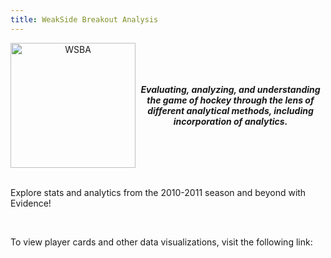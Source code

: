 ```yaml
---
title: WeakSide Breakout Analysis
---
```


<div style="text-align: center;">
    <span style="display: inline-flex; align-items: center;">
        <img src="/wsba.png" alt="WSBA" style="width:200px;height:200px;">
        <b><i>Evaluating, analyzing, and understanding the game of hockey through the lens of different analytical methods, including incorporation of analytics.</i></b>
    </span>
</div>
<br>
<p>
Explore stats and analytics from the 2010-2011 season and beyond with Evidence!
</p>
<br>
<p>
To view player cards and other data visualizations, visit the following link:
</p>

<Link 
    url = "https://docs.google.com/spreadsheets/d/1gS1pZsvyJqi0TVb58-KI3FssRY0DuHsi-PQ5mYqEgW0/edit?usp=sharing"
    label = "NHL 5v5 Shooting Metrics v1.0"
    newTab=True
/>
